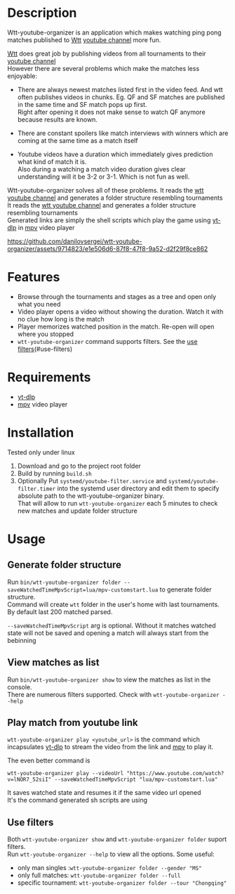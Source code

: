 # Description
 Wtt-youtube-organizer is an application which makes watching ping pong matches published to [Wtt](https://worldtabletennis.com/) [youtube channel](https://www.youtube.com/@WTTGlobal/videos) more fun.

[Wtt](https://worldtabletennis.com/) does great job by publishing videos from all tournaments to their [youtube channel](https://www.youtube.com/@WTTGlobal/videos)\
However there are several problems which make the matches less enjoyable:

* There are always newest matches listed first in the video feed. And wtt often publishes videos in chunks. Eg. QF and SF matches are published in the same time and SF match pops up first.\
Right after opening it does not make sense to watch QF anymore because results are known.

* There are constant spoilers like match interviews with winners which are coming at the same time as a match itself
* Youtube videos have a duration which immediately gives prediction what kind of match it is.\
Also during a watching a match video duration gives clear understanding will it be 3-2 or 3-1. Which is not fun as well.


Wtt-youtube-organizer solves all of these problems.
It reads the [wtt youtube channel](https://www.youtube.com/@WTTGlobal/videos) and generates a folder structure resembling tournaments\
It reads the [wtt youtube channel](https://www.youtube.com/@WTTGlobal/videos) and generates a folder structure resembling tournaments\
Generated links are simply the shell scripts which play the game using [yt-dlp](https://github.com/yt-dlp/yt-dlp) in [mpv](https://mpv.io/) video player

https://github.com/danilovsergei/wtt-youtube-organizer/assets/9714823/e1e506d6-87f8-47f8-9a52-d2f29f8ce862


# Features
* Browse through the tournaments and stages as a tree and open only what you need
* Video player opens a video without showing the duration. Watch it with no clue how long is the match
* Player memorizes watched position in the match. Re-open will open where you stopped
* `wtt-youtube-organizer` command supports filters. See the [use filters](#use-filters)(#use-filters)

# Requirements
* [yt-dlp](https://github.com/yt-dlp/yt-dlp)
* [mpv](https://mpv.io/) video player

# Installation
Tested only under linux

1. Download and go to the project root folder
2. Build by running `build.sh`
3. Optionally Put `systemd/youtube-filter.service` and `systemd/youtube-filter.timer` into the systemd user directory and edit them to specify absolute path to the wtt-youtube-organizer binary.\
That will allow to run `wtt-youtube-organizer` each 5 minutes to check new matches and update folder structure

# Usage
## Generate folder structure
Run `bin/wtt-youtube-organizer folder --saveWatchedTimeMpvScript=lua/mpv-customstart.lua` to generate folder structure.\
Command will create `wtt` folder in the user's home with last tournaments.\
By default last 200 matched parsed.

`--saveWatchedTimeMpvScript` arg is optional. Without it matches watched state will not be saved and opening a match will always start from the bebinning 

## View matches as list
Run `bin/wtt-youtube-organizer show` to view the matches as list in the console.\
There are numerous filters supported. Check with `wtt-youtube-organizer --help`

## Play match from youtube link
`wtt-youtube-organizer play <youtube_url>` is the command which incapsulates [yt-dlp](https://github.com/yt-dlp/yt-dlp) to stream the video from the link and [mpv](https://mpv.io/) to play it.

The even better command is
```
wtt-youtube-organizer play --videoUrl "https://www.youtube.com/watch?v=lNOR7_52siI" --saveWatchedTimeMpvScript "lua/mpv-customstart.lua"
```
It saves watched state and resumes it if the same video url opened\
It's the command generated sh scripts are using

## Use filters
Both `wtt-youtube-organizer show` and `wtt-youtube-organizer folder` suport filters.\
Run `wtt-youtube-organizer --help` to view all the options. Some useful:

* only man singles :`wtt-youtube-organizer folder --gender "MS"`
* only full matches: `wtt-youtube-organizer folder --full`
* specific tournament: `wtt-youtube-organizer folder --tour "Chongqing"`
